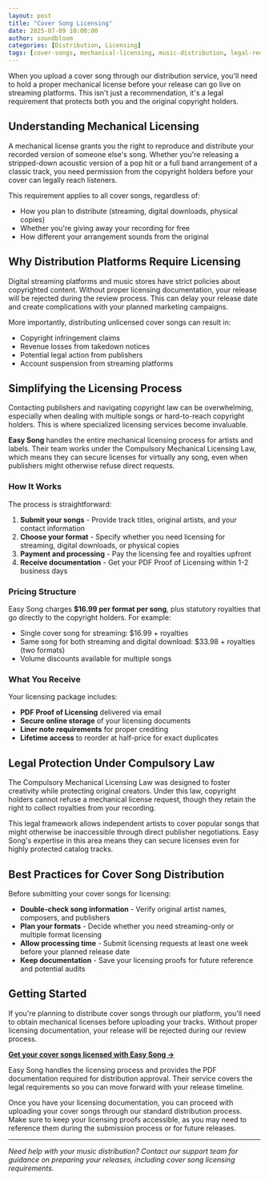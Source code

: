 ```yaml
---
layout: post
title: "Cover Song Licensing"
date: 2025-07-09 10:00:00
author: soundbloom
categories: [Distribution, Licensing]
tags: [cover-songs, mechanical-licensing, music-distribution, legal-requirements, isrc, royalties, copyright, easy-song]
---
```


When you upload a cover song through our distribution service, you'll need to hold a proper mechanical license before your release can go live on streaming platforms. This isn't just a recommendation, it's a legal requirement that protects both you and the original copyright holders.

## Understanding Mechanical Licensing

A mechanical license grants you the right to reproduce and distribute your recorded version of someone else's song. Whether you're releasing a stripped-down acoustic version of a pop hit or a full band arrangement of a classic track, you need permission from the copyright holders before your cover can legally reach listeners.

This requirement applies to all cover songs, regardless of:
- How you plan to distribute (streaming, digital downloads, physical copies)
- Whether you're giving away your recording for free
- How different your arrangement sounds from the original

## Why Distribution Platforms Require Licensing

Digital streaming platforms and music stores have strict policies about copyrighted content. Without proper licensing documentation, your release will be rejected during the review process. This can delay your release date and create complications with your planned marketing campaigns.

More importantly, distributing unlicensed cover songs can result in:
- Copyright infringement claims
- Revenue losses from takedown notices
- Potential legal action from publishers
- Account suspension from streaming platforms

## Simplifying the Licensing Process

Contacting publishers and navigating copyright law can be overwhelming, especially when dealing with multiple songs or hard-to-reach copyright holders. This is where specialized licensing services become invaluable.

**Easy Song** handles the entire mechanical licensing process for artists and labels. Their team works under the Compulsory Mechanical Licensing Law, which means they can secure licenses for virtually any song, even when publishers might otherwise refuse direct requests.

### How It Works

The process is straightforward:

1. **Submit your songs** - Provide track titles, original artists, and your contact information
2. **Choose your format** - Specify whether you need licensing for streaming, digital downloads, or physical copies
3. **Payment and processing** - Pay the licensing fee and royalties upfront
4. **Receive documentation** - Get your PDF Proof of Licensing within 1-2 business days

### Pricing Structure

Easy Song charges **$16.99 per format per song**, plus statutory royalties that go directly to the copyright holders. For example:
- Single cover song for streaming: $16.99 + royalties
- Same song for both streaming and digital download: $33.98 + royalties (two formats)
- Volume discounts available for multiple songs

### What You Receive

Your licensing package includes:
- **PDF Proof of Licensing** delivered via email
- **Secure online storage** of your licensing documents
- **Liner note requirements** for proper crediting
- **Lifetime access** to reorder at half-price for exact duplicates

## Legal Protection Under Compulsory Law

The Compulsory Mechanical Licensing Law was designed to foster creativity while protecting original creators. Under this law, copyright holders cannot refuse a mechanical license request, though they retain the right to collect royalties from your recording.

This legal framework allows independent artists to cover popular songs that might otherwise be inaccessible through direct publisher negotiations. Easy Song's expertise in this area means they can secure licenses even for highly protected catalog tracks.

## Best Practices for Cover Song Distribution

Before submitting your cover songs for licensing:

- **Double-check song information** - Verify original artist names, composers, and publishers
- **Plan your formats** - Decide whether you need streaming-only or multiple format licensing
- **Allow processing time** - Submit licensing requests at least one week before your planned release date
- **Keep documentation** - Save your licensing proofs for future reference and potential audits

## Getting Started

If you're planning to distribute cover songs through our platform, you'll need to obtain mechanical licenses before uploading your tracks. Without proper licensing documentation, your release will be rejected during our review process.

**[Get your cover songs licensed with Easy Song →](https://www.easysong.com/?PartnerID=392)**

Easy Song handles the licensing process and provides the PDF documentation required for distribution approval. Their service covers the legal requirements so you can move forward with your release timeline.

Once you have your licensing documentation, you can proceed with uploading your cover songs through our standard distribution process. Make sure to keep your licensing proofs accessible, as you may need to reference them during the submission process or for future releases.

---

*Need help with your music distribution? Contact our support team for guidance on preparing your releases, including cover song licensing requirements.*
